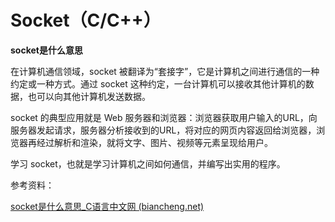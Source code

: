 # Socket（C/C++）

**socket是什么意思**

在计算机通信领域，socket 被翻译为“套接字”，它是计算机之间进行通信的一种约定或一种方式。通过 socket 这种约定，一台计算机可以接收其他计算机的数据，也可以向其他计算机发送数据。

socket 的典型应用就是 Web 服务器和浏览器：浏览器获取用户输入的URL，向服务器发起请求，服务器分析接收到的URL，将对应的网页内容返回给浏览器，浏览器再经过解析和渲染，就将文字、图片、视频等元素呈现给用户。

学习 socket，也就是学习计算机之间如何通信，并编写出实用的程序。

参考资料：

[socket是什么意思_C语言中文网 (biancheng.net)](http://c.biancheng.net/cpp/html/3029.html)